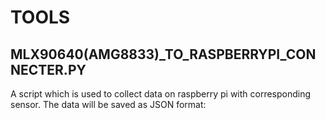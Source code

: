 # TOOLS
## MLX90640(AMG8833)_TO_RASPBERRYPI_CONNECTER.PY

A script which is used to collect data on raspberry pi with corresponding sensor. The data will be saved as JSON format:
